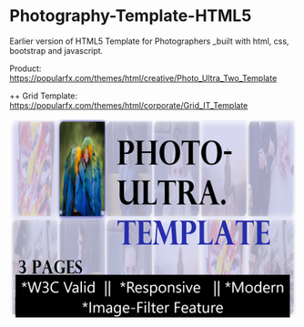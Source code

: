 # Photography-Template-HTML5
Earlier version of HTML5 Template for Photographers _built with html, css, bootstrap and javascript.


Product: https://popularfx.com/themes/html/creative/Photo_Ultra_Two_Template

++ Grid Template: https://popularfx.com/themes/html/corporate/Grid_IT_Template

![](preview.png)
